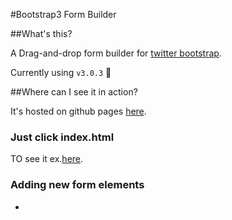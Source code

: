 #Bootstrap3 Form Builder

##What's this?

A Drag-and-drop form builder for [twitter bootstrap](http://twitter.github.com/bootstrap/). 

Currently using `v3.0.3` :dolphin:

##Where can I see it in action?

It's hosted on github pages [here](http://minikomi.github.io/Bootstrap-Form-Builder/).

### Just click index.html

TO see it ex.[here](http://bootsnipp.com/j87klPolka/formbuilder3.html).

### Adding new form elements

* 
